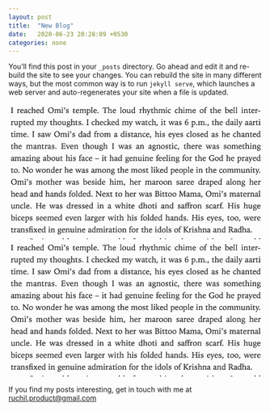 ```yaml
---
layout: post
title:  "New Blog"
date:   2020-06-23 20:28:09 +0530
categories: none
---
```


You’ll find this post in your `_posts` directory. Go ahead and edit it and re-build the site to see your changes. You can rebuild the site in many different ways, but the most common way is to run `jekyll serve`, which launches a web server and auto-regenerates your site when a file is updated.

![Test Image](https://github.com/23Ruchil/Blog/blob/gh-pages/_site/assets/agnostic.png)
<img src="https://github.com/23Ruchil/Blog/blob/gh-pages/_site/assets/agnostic.PNG" width="800" />


If you find my posts interesting, get in touch with me at ruchil.product@gmail.com

